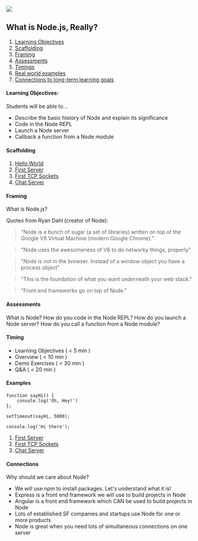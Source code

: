 ![](https://ga-dash.s3.amazonaws.com/production/assets/logo-9f88ae6c9c3871690e33280fcf557f33.png)

## What is Node.js, Really?

1. [Learning Objectives](#learning-objectives)
1. [Scaffolding](#scaffolding)
1. [Framing](#framing)
1. [Assessments](#assessments)
1. [Timings](#timings)
1. [Real world examples](#examples)
1. [Connections to long-term learning goals](#connections)

#### Learning Objectives:
Students will be able to...
- Describe the basic history of Node and explain its significance
- Code in the Node REPL
- Launch a Node server
- Callback a function from a Node module

#### Scaffolding
1. [Hello World](node-hello-world.js)
1. [First Server](example-node-server.js)
1. [First TCP Sockets](tcp-node-server.js)
1. [Chat Server](node-chat-server.js)

#### Framing
What is Node.js?

Quotes from Ryan Dahl (creator of Node):

>"Node is a bunch of sugar (a set of libraries) written on top of the Google V8 Virtual Machine (modern Google Chrome)."

>"Node uses the awesomeness of V8 to do networky things, properly"

>"Node is not in the browser. Instead of a window object you have a process object"

>"This is the foundation of what you want underneath your web stack."

>"Front end frameworks go on top of Node."

#### Assessments
What is Node?
How do you code in the Node REPL?
How do you launch a Node server?
How do you call a function from a Node module?

#### Timing
- Learning Objectives ( < 5 min )
- Overview ( < 10 min )
- Demo Exercises ( < 30 min )
- Q&A ( < 20 min )

#### Examples
```
function sayHi() { 
	console.log('Oh, Hey!') 
};

setTimeout(sayHi, 5000);

console.log('Hi there');
```

1. [First Server](example-node-server.js)
1. [First TCP Sockets](tcp-node-server.js)
1. [Chat Server](node-chat-server.js)

#### Connections
Why should we care about Node?
- We will use npm to install packages. Let's understand what it is!
- Express is a front end framework we will use to build projects in Node
- Angular is a front end framework which CAN be used to build projects in Node
- Lots of established SF companies and startups use Node for one or more products
- Node is great when you need lots of simultaneous connections on one server